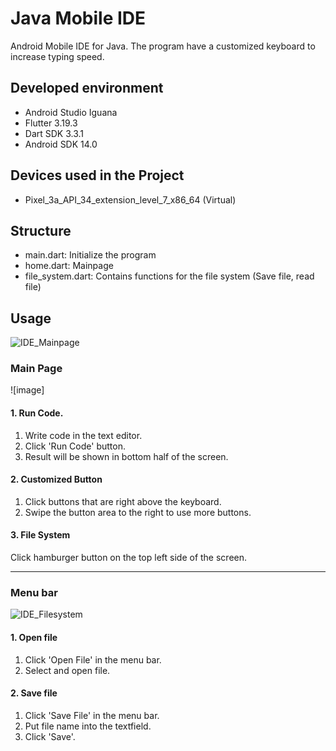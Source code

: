 # Java Mobile IDE
Android Mobile IDE for Java. The program have a customized keyboard to increase typing speed.  

## Developed environment
- Android Studio Iguana
- Flutter 3.19.3
- Dart SDK 3.3.1
- Android SDK 14.0

## Devices used in the Project
- Pixel_3a_API_34_extension_level_7_x86_64 (Virtual)

## Structure
- main.dart: Initialize the program
- home.dart: Mainpage
- file_system.dart: Contains functions for the file system (Save file, read file)


## Usage
![IDE_Mainpage](https://github.com/gcrabtree124/Mobile-IDE/assets/45058690/805791be-6a29-4687-93bc-0bf2dbe1999a)

### Main Page
![image]

#### 1. Run Code. 
1. Write code in the text editor.
2. Click 'Run Code' button.
3. Result will be shown in bottom half of the screen.

#### 2. Customized Button
1. Click buttons that are right above the keyboard.
2. Swipe the button area to the right to use more buttons.

#### 3. File System
Click hamburger button on the top left side of the screen.
    
---

### Menu bar
![IDE_Filesystem](https://github.com/gcrabtree124/Mobile-IDE/assets/45058690/da52d43e-a0ab-4385-99dd-5af75efc5842)
#### 1. Open file
1. Click 'Open File' in the menu bar.    
2. Select and open file. 

#### 2. Save file
1. Click 'Save File' in the menu bar.    
2. Put file name into the textfield.
3. Click 'Save'.
